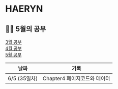 # HAERYN
<h2>✍🏻 5월의 공부</h2>

[3월 공부](https://github.com/techeer-TIL-group/HAERYN/blob/main/%EA%B8%B0%EB%A1%9D/3%EC%9B%94%20%EA%B8%B0%EB%A1%9D.md) <br/>
[4월 공부](https://github.com/techeer-TIL-group/HAERYN/blob/main/%EA%B8%B0%EB%A1%9D/4%EC%9B%94%20%EA%B8%B0%EB%A1%9D.md) <br/>
[5월 공부]()

| 날짜         | 기록 |
|------------ | -- |
| 6/5 (35일차) | Chapter4 페이지코드와 데이터 |
